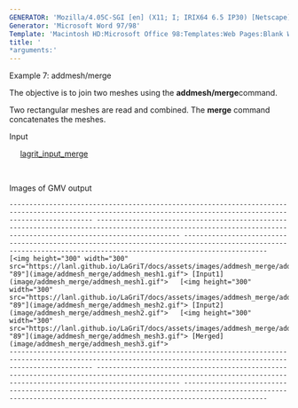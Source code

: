 ```yaml
---
GENERATOR: 'Mozilla/4.05C-SGI [en] (X11; I; IRIX64 6.5 IP30) [Netscape]'
Generator: 'Microsoft Word 97/98'
Template: 'Macintosh HD:Microsoft Office 98:Templates:Web Pages:Blank Web Page'
title: '
*arguments:'
---
```


 Example 7: addmesh/merge

  The objective is to join two meshes using the
  **addmesh/merge**command.
 
  Two rectangular meshes are read and combined. The **merge** command
  concatenates the meshes.

  Input

       [lagrit\_input\_merge](../lagrit_input_merge)

   

  Images of GMV output
 
    ----------------------------------------------------------------------------------------------------------------------------------------------------------------- ----------------------------------------------------------------------------------------------------------------------------------------------------------------- -----------------------------------------------------------------------------------------------------------------------------------------------------------------
    [<img height="300" width="300" src="https://lanl.github.io/LaGriT/docs/assets/images/addmesh_merge/addmesh_mesh1_tn.gif">"114" "89"](image/addmesh_merge/addmesh_mesh1.gif"> [Input1](image/addmesh_merge/addmesh_mesh1.gif">   [<img height="300" width="300" src="https://lanl.github.io/LaGriT/docs/assets/images/addmesh_merge/addmesh_mesh2_tn.gif">"114" "89"](image/addmesh_merge/addmesh_mesh2.gif"> [Input2](image/addmesh_merge/addmesh_mesh2.gif">   [<img height="300" width="300" src="https://lanl.github.io/LaGriT/docs/assets/images/addmesh_merge/addmesh_mesh3_tn.gif">"114" "89"](image/addmesh_merge/addmesh_mesh3.gif"> [Merged](image/addmesh_merge/addmesh_mesh3.gif">
    ----------------------------------------------------------------------------------------------------------------------------------------------------------------- ----------------------------------------------------------------------------------------------------------------------------------------------------------------- -----------------------------------------------------------------------------------------------------------------------------------------------------------------
 
 
